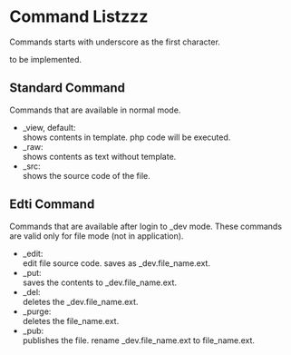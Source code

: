 Command Listzzz
============

Commands starts with underscore as the first character. 

to be implemented. 

Standard Command
----------------

Commands that are available in normal mode.  


*   _view, default:  
    shows contents in template. php code will be executed.
*   _raw:  
    shows contents as text without template. 
*   _src:  
    shows the source code of the file. 

Edti Command
------------

Commands that are available after login to _dev mode. 
These commands are valid only for file mode (not in application). 

*   _edit:  
    edit file source code. saves as _dev.file_name.ext. 
*   _put:  
    saves the contents to _dev.file_name.ext. 
*   _del:  
    deletes the _dev.file_name.ext. 
*   _purge:  
    deletes the file_name.ext. 
*   _pub:  
    publishes the file. rename _dev.file_name.ext to file_name.ext. 



